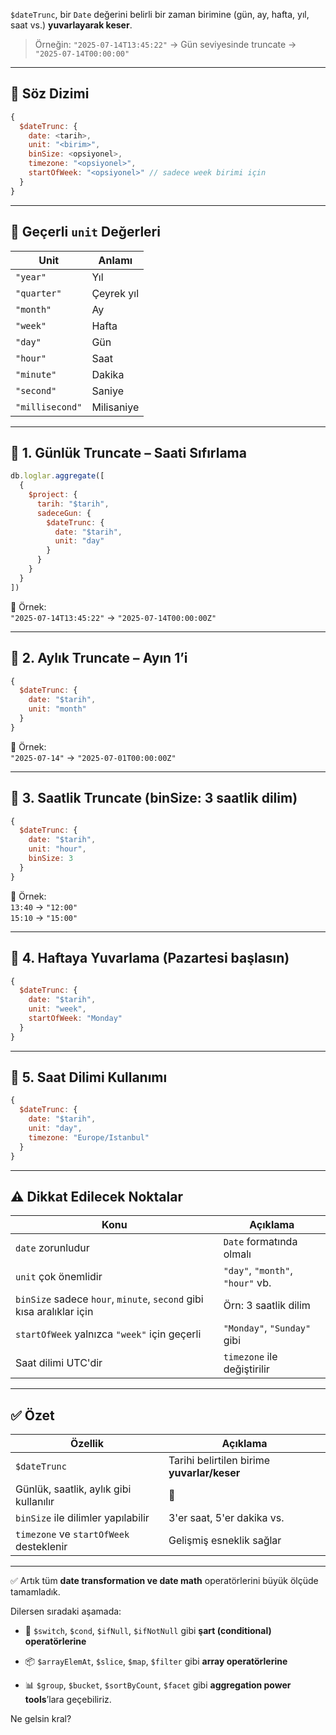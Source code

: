 
`$dateTrunc`, bir `Date` değerini belirli bir zaman birimine (gün, ay, hafta, yıl, saat vs.) **yuvarlayarak keser**.

> Örneğin: `"2025-07-14T13:45:22"` → Gün seviyesinde truncate → `"2025-07-14T00:00:00"`

---

## 📌 Söz Dizimi

```js
{
  $dateTrunc: {
    date: <tarih>,
    unit: "<birim>",
    binSize: <opsiyonel>,
    timezone: "<opsiyonel>",
    startOfWeek: "<opsiyonel>" // sadece week birimi için
  }
}
```

---

## 🧪 Geçerli `unit` Değerleri

|Unit|Anlamı|
|---|---|
|`"year"`|Yıl|
|`"quarter"`|Çeyrek yıl|
|`"month"`|Ay|
|`"week"`|Hafta|
|`"day"`|Gün|
|`"hour"`|Saat|
|`"minute"`|Dakika|
|`"second"`|Saniye|
|`"millisecond"`|Milisaniye|

---

## 🧪 1. Günlük Truncate – Saati Sıfırlama

```js
db.loglar.aggregate([
  {
    $project: {
      tarih: "$tarih",
      sadeceGun: {
        $dateTrunc: {
          date: "$tarih",
          unit: "day"
        }
      }
    }
  }
])
```

📌 Örnek:  
`"2025-07-14T13:45:22"` → `"2025-07-14T00:00:00Z"`

---

## 🧪 2. Aylık Truncate – Ayın 1’i

```js
{
  $dateTrunc: {
    date: "$tarih",
    unit: "month"
  }
}
```

📌 Örnek:  
`"2025-07-14"` → `"2025-07-01T00:00:00Z"`

---

## 🧪 3. Saatlik Truncate (binSize: 3 saatlik dilim)

```js
{
  $dateTrunc: {
    date: "$tarih",
    unit: "hour",
    binSize: 3
  }
}
```

📌 Örnek:  
`13:40` → `"12:00"`  
`15:10` → `"15:00"`

---

## 🧪 4. Haftaya Yuvarlama (Pazartesi başlasın)

```js
{
  $dateTrunc: {
    date: "$tarih",
    unit: "week",
    startOfWeek: "Monday"
  }
}
```

---

## 🧪 5. Saat Dilimi Kullanımı

```js
{
  $dateTrunc: {
    date: "$tarih",
    unit: "day",
    timezone: "Europe/Istanbul"
  }
}
```

---

## ⚠️ Dikkat Edilecek Noktalar

|Konu|Açıklama|
|---|---|
|`date` zorunludur|`Date` formatında olmalı|
|`unit` çok önemlidir|`"day"`, `"month"`, `"hour"` vb.|
|`binSize` sadece `hour`, `minute`, `second` gibi kısa aralıklar için|Örn: 3 saatlik dilim|
|`startOfWeek` yalnızca `"week"` için geçerli|`"Monday"`, `"Sunday"` gibi|
|Saat dilimi UTC'dir|`timezone` ile değiştirilir|

---

## ✅ Özet

|Özellik|Açıklama|
|---|---|
|`$dateTrunc`|Tarihi belirtilen birime **yuvarlar/keser**|
|Günlük, saatlik, aylık gibi kullanılır|📅|
|`binSize` ile dilimler yapılabilir|3'er saat, 5'er dakika vs.|
|`timezone` ve `startOfWeek` desteklenir|Gelişmiş esneklik sağlar|

---

✅ Artık tüm **date transformation ve date math** operatörlerini büyük ölçüde tamamladık.

Dilersen sıradaki aşamada:

- 🔁 `$switch`, `$cond`, `$ifNull`, `$ifNotNull` gibi **şart (conditional) operatörlerine**
    
- 📦 `$arrayElemAt`, `$slice`, `$map`, `$filter` gibi **array operatörlerine**
    
- 📊 `$group`, `$bucket`, `$sortByCount`, `$facet` gibi **aggregation power tools**’lara geçebiliriz.
    

Ne gelsin kral?